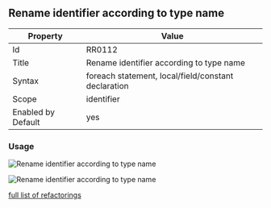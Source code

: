 ## Rename identifier according to type name

Property | Value
--- | --- 
Id | RR0112
Title | Rename identifier according to type name
Syntax | foreach statement, local/field/constant declaration
Scope | identifier
Enabled by Default | yes

### Usage

![Rename identifier according to type name](../../images/refactorings/RenameForEachIdentifierAccordingToTypeName.png)

![Rename identifier according to type name](../../images/refactorings/RenameFieldIdentifierAccordingToTypeName.png)

[full list of refactorings](Refactorings.md)
